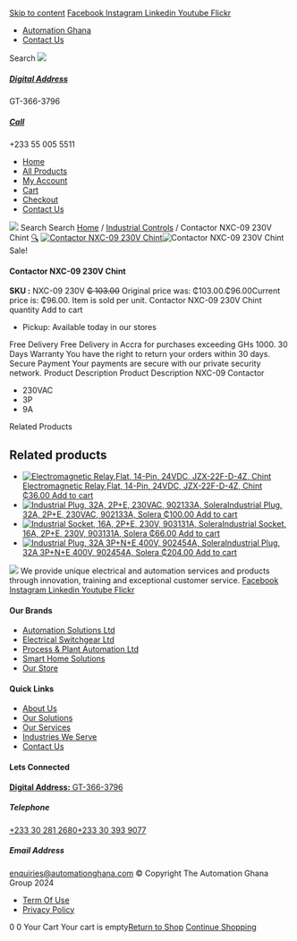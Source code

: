 [Skip to content](https://store.automationghana.com/product/contactor-9a-3-p-230vac/#content)
[ Facebook ](https://www.facebook.com/automationgh/) [ Instagram ](https://www.instagram.com/automationgh/) [ Linkedin ](https://www.linkedin.com/company/the-automation-ghana-limited/) [ Youtube ](https://www.youtube.com/channel/UCurrRDUSm5oIW39VXjn1u0w) [ Flickr ](https://www.flickr.com/photos/181794037@N07/)
  * [ Automation Ghana ](https://automationghana.com)
  * [ Contact Us ](https://store.automationghana.com/contact/)


Search
[ ![](https://store.automationghana.com/wp-content/uploads/2024/04/Website-TAGG-Logo-BLUE.png) ](https://store.automationghana.com/)
[ ](https://maps.app.goo.gl/m4xeaagWCNbLk4jM6)
#####  [ Digital Address ](https://maps.app.goo.gl/m4xeaagWCNbLk4jM6)
GT-366-3796 
[ ](tel:+233550055511)
#####  [ Call ](tel:+233550055511)
+233 55 005 5511 
  * [Home](https://store.automationghana.com/)
  * [All Products](https://store.automationghana.com/shop/)
  * [My Account](https://store.automationghana.com/my-account/)
  * [Cart](https://store.automationghana.com/cart/)
  * [Checkout](https://store.automationghana.com/checkout/)
  * [Contact Us](https://store.automationghana.com/contact/)


[![](https://store.automationghana.com/wp-content/uploads/2024/04/AutomationGhana_logo_white.png)](https://store.automationghana.com)
Search
Search
[Home](https://store.automationghana.com) / [Industrial Controls](https://store.automationghana.com/product-category/industrial-controls/) / Contactor NXC-09 230V Chint
[🔍](https://store.automationghana.com/product/contactor-9a-3-p-230vac/)
[![Contactor NXC-09 230V Chint](https://store.automationghana.com/wp-content/uploads/2020/04/NXC-100-230V-Chint.jpg)](https://store.automationghana.com/wp-content/uploads/2020/04/NXC-100-230V-Chint.jpg)![Contactor NXC-09 230V Chint](https://store.automationghana.com/wp-content/uploads/2020/04/NXC-100-230V-Chint.jpg)
Sale!
####  Contactor NXC-09 230V Chint 
**SKU :** NXC-09 230V 
~~₵ 103.00~~ Original price was: ₵103.00.₵96.00Current price is: ₵96.00.
Item is sold per unit.
Contactor NXC-09 230V Chint quantity
Add to cart
  * Pickup: Available today in our stores


Free Delivery 
Free Delivery in Accra for purchases exceeding GHs 1000. 
30 Days Warranty 
You have the right to return your orders within 30 days. 
Secure Payment 
Your payments are secure with our private security network. 
Product Description
Product Description
NXC-09 Contactor 
  * 230VAC
  * 3P
  * 9A


Related Products 
## Related products
  * [![Electromagnetic Relay,Flat, 14-Pin, 24VDC, JZX-22F-D-4Z, Chint](https://store.automationghana.com/wp-content/uploads/2020/04/11-Pin-Relay-JQX-10F_3Z-220VAC-Chint-2-300x300.jpg)Electromagnetic Relay,Flat, 14-Pin, 24VDC, JZX-22F-D-4Z, Chint ₵36.00 ](https://store.automationghana.com/product/14-pin-relay-jzx-22f-d-4z-24vdc-chint/)
[Add to cart](https://store.automationghana.com/product/contactor-9a-3-p-230vac/?add-to-cart=1597)
  * [![Industrial Plug, 32A, 2P+E, 230VAC, 902133A, Solera](https://store.automationghana.com/wp-content/uploads/2020/04/industrial-plug-3-pin-300x300.jpg)Industrial Plug, 32A, 2P+E, 230VAC, 902133A, Solera ₵100.00 ](https://store.automationghana.com/product/industrial-plug-902133a-solera/)
[Add to cart](https://store.automationghana.com/product/contactor-9a-3-p-230vac/?add-to-cart=1522)
  * [![Industrial Socket, 16A, 2P+E, 230V, 903131A, Solera](https://store.automationghana.com/wp-content/uploads/2020/04/903131A.png)Industrial Socket, 16A, 2P+E, 230V, 903131A, Solera ₵66.00 ](https://store.automationghana.com/product/industrial-socket-903131a-solera/)
[Add to cart](https://store.automationghana.com/product/contactor-9a-3-p-230vac/?add-to-cart=1513)
  * [![Industrial Plug, 32A 3P+N+E 400V, 902454A, Solera](https://store.automationghana.com/wp-content/uploads/2020/04/902454A.png)Industrial Plug, 32A 3P+N+E 400V, 902454A, Solera ₵204.00 ](https://store.automationghana.com/product/industrial-plug-902454a-solera/)
[Add to cart](https://store.automationghana.com/product/contactor-9a-3-p-230vac/?add-to-cart=1512)


![](https://store.automationghana.com/wp-content/uploads/2024/04/AutomationGhana_logo_white.png)
We provide unique electrical and automation services and products through innovation, training and exceptional customer service.
[ Facebook ](https://www.facebook.com/automationgh/) [ Instagram ](https://www.instagram.com/automationgh/) [ Linkedin ](https://www.linkedin.com/company/the-automation-ghana-limited/) [ Youtube ](https://www.youtube.com/channel/UCurrRDUSm5oIW39VXjn1u0w) [ Flickr ](https://www.flickr.com/photos/181794037@N07/)
#### Our Brands
  * [ Automation Solutions Ltd ](https://store.automationghana.com/product/contactor-9a-3-p-230vac/)
  * [ Electrical Switchgear Ltd ](https://store.automationghana.com/product/contactor-9a-3-p-230vac/)
  * [ Process & Plant Automation Ltd ](https://store.automationghana.com/product/contactor-9a-3-p-230vac/)
  * [ Smart Home Solutions ](https://store.automationghana.com/product/contactor-9a-3-p-230vac/)
  * [ Our Store ](https://store.automationghana.com/product/contactor-9a-3-p-230vac/)


#### Quick Links
  * [ About Us ](https://store.automationghana.com/product/contactor-9a-3-p-230vac/)
  * [ Our Solutions ](https://store.automationghana.com/product/contactor-9a-3-p-230vac/)
  * [ Our Services ](https://store.automationghana.com/product/contactor-9a-3-p-230vac/)
  * [ Industries We Serve ](https://store.automationghana.com/product/contactor-9a-3-p-230vac/)
  * [ Contact Us ](https://store.automationghana.com/product/contactor-9a-3-p-230vac/)


#### Lets Connected
[**Digital Address:** GT-366-3796](https://maps.app.goo.gl/m4xeaagWCNbLk4jM6)
#####  Telephone 
[ +233 30 281 2680](tel:+233302812680)[+233 30 393 9077](https://store.automationghana.com/product/contactor-9a-3-p-230vac/+233303939077)
#####  Email Address 
enquiries@automationghana.com 
© Copyright The Automation Ghana Group 2024
  * [ Term Of Use ](https://store.automationghana.com/product/contactor-9a-3-p-230vac/)
  * [ Privacy Policy ](https://store.automationghana.com/product/contactor-9a-3-p-230vac/)


0
0
Your Cart
Your cart is empty[Return to Shop](https://store.automationghana.com/shop/)
[Continue Shopping](https://store.automationghana.com/product/contactor-9a-3-p-230vac/)
